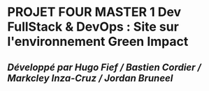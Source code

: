 
# PROJET FOUR MASTER 1 Dev FullStack & DevOps : Site sur l'environnement Green Impact

## ***Développé par Hugo Fief / Bastien Cordier / Markcley Inza-Cruz / Jordan Bruneel***